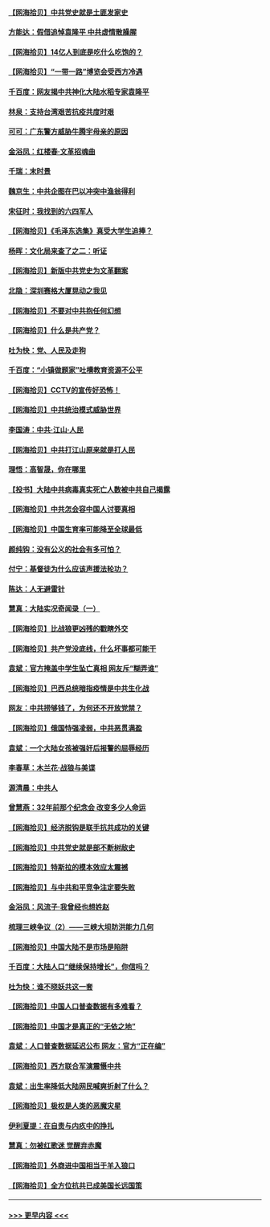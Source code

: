 #### [【网海拾贝】中共党史就是土匪发家史](../pages/nsc993/n12976478.md?t=05270152) 
#### [方能达：假借追悼袁隆平 中共虚情散臊腥](../pages/nsc993/n12976396.md?t=05270152) 
#### [【网海拾贝】14亿人到底是吃什么吃饱的？](../pages/nsc993/n12974125.md?t=05270152) 
#### [【网海拾贝】“一带一路”博览会受西方冷遇](../pages/nsc993/n12971787.md?t=05270152) 
#### [千百度：网友揭中共神化大陆水稻专家袁隆平](../pages/nsc993/n12971733.md?t=05270152) 
#### [林泉：支持台湾艰苦抗疫共度时艰](../pages/nsc993/n12971350.md?t=05270152) 
#### [可可：广东警方威胁牛腾宇母亲的原因](../pages/nsc993/n12971100.md?t=05270152) 
#### [金浴凤：红楼春·文革招魂曲](../pages/nsc993/n12970354.md?t=05270152) 
#### [千瑞：末时景](../pages/nsc993/n12970337.md?t=05270152) 
#### [魏京生：中共企图在巴以冲突中渔翁得利](../pages/nsc993/n12970286.md?t=05270152) 
#### [宋征时：我找到的六四军人](../pages/nsc993/n12970213.md?t=05270152) 
#### [【网海拾贝】《毛泽东选集》真受大学生追捧？](../pages/nsc993/n12968779.md?t=05270152) 
#### [杨晖：文化局来查了之二：听证](../pages/nsc993/n12966528.md?t=05270152) 
#### [【网海拾贝】新版中共党史为文革翻案](../pages/nsc993/n12967526.md?t=05270152) 
#### [北隐：深圳赛格大厦晃动之我见](../pages/nsc993/n12967393.md?t=05270152) 
#### [【网海拾贝】不要对中共抱任何幻想](../pages/nsc993/n12965222.md?t=05270152) 
#### [【网海拾贝】什么是共产党？](../pages/nsc993/n12962781.md?t=05270152) 
#### [吐为快：党、人民及走狗](../pages/nsc993/n12962747.md?t=05270152) 
#### [千百度：“小镇做题家”吐槽教育资源不公平](../pages/nsc993/n12962705.md?t=05270152) 
#### [【网海拾贝】CCTV的宣传好恐怖！](../pages/nsc993/n12959984.md?t=05270152) 
#### [【网海拾贝】中共统治模式威胁世界](../pages/nsc993/n12957622.md?t=05270152) 
#### [李国涛：中共‧江山‧人民](../pages/nsc993/n12957502.md?t=05270152) 
#### [【网海拾贝】中共打江山原来就是打人民](../pages/nsc993/n12954345.md?t=05270152) 
#### [理悟：高智晟，你在哪里](../pages/nsc993/n12953115.md?t=05270152) 
#### [【投书】大陆中共病毒真实死亡人数被中共自己揭露](../pages/nsc993/n12953050.md?t=05270152) 
#### [【网海拾贝】中共怎会容中国人讨要真相](../pages/nsc993/n12952161.md?t=05270152) 
#### [【网海拾贝】中国生育率可能降至全球最低](../pages/nsc993/n12948793.md?t=05270152) 
#### [颜纯钩：没有公义的社会有多可怕？](../pages/nsc993/n12947626.md?t=05270152) 
#### [付宁：基督徒为什么应该声援法轮功？](../pages/nsc993/n12947233.md?t=05270152) 
#### [陈达：人无避雷针](../pages/nsc993/n12947098.md?t=05270152) 
#### [慧真：大陆实况奇闻录（一）](../pages/nsc993/n12945811.md?t=05270152) 
#### [【网海拾贝】比战狼更凶残的戳瞎外交](../pages/nsc993/n12945717.md?t=05270152) 
#### [【网海拾贝】共产党没底线，什么坏事都可能干](../pages/nsc993/n12942090.md?t=05270152) 
#### [袁斌：官方掩盖中学生坠亡真相 网友斥“糊弄谁”](../pages/nsc993/n12942029.md?t=05270152) 
#### [【网海拾贝】巴西总统暗指疫情是中共生化战](../pages/nsc993/n12938999.md?t=05270152) 
#### [网友：中共捞够钱了，为何还不开放党禁？](../pages/nsc993/n12938952.md?t=05270152) 
#### [【网海拾贝】俄国恃强凌弱，中共恶贯满盈](../pages/nsc993/n12936626.md?t=05270152) 
#### [袁斌：一个大陆女孩被强奸后报警的屈辱经历](../pages/nsc993/n12936547.md?t=05270152) 
#### [李春草：木兰花·战狼与美谍](../pages/nsc993/n12935995.md?t=05270152) 
#### [源清晨：中共人](../pages/nsc993/n12935589.md?t=05270152) 
#### [曾慧燕：32年前那个纪念会 改变多少人命运](../pages/nsc993/n12934233.md?t=05270152) 
#### [【网海拾贝】经济脱钩是联手抗共成功的关键](../pages/nsc993/n12934176.md?t=05270152) 
#### [【网海拾贝】中共党史就是部不断树敌史](../pages/nsc993/n12932844.md?t=05270152) 
#### [【网海拾贝】特斯拉的模本效应太震撼](../pages/nsc993/n12925626.md?t=05270152) 
#### [【网海拾贝】与中共和平竞争注定要失败](../pages/nsc993/n12923326.md?t=05270152) 
#### [金浴凤：风流子‧我曾经也想姓赵](../pages/nsc993/n12920911.md?t=05270152) 
#### [梳理三峡争议（2）——三峡大坝防洪能力几何](../pages/nsc993/n12920173.md?t=05270152) 
#### [【网海拾贝】中国大陆不是市场是陷阱](../pages/nsc993/n12920143.md?t=05270152) 
#### [千百度：大陆人口“继续保持增长”，你信吗？](../pages/nsc993/n12918946.md?t=05270152) 
#### [吐为快：谁不晓妖共这一套](../pages/nsc993/n12918941.md?t=05270152) 
#### [【网海拾贝】中国人口普查数据有多难看？](../pages/nsc993/n12917822.md?t=05270152) 
#### [【网海拾贝】中国才是真正的“无依之地”](../pages/nsc993/n12915845.md?t=05270152) 
#### [袁斌：人口普查数据延迟公布 网友：官方“正在编”](../pages/nsc993/n12915748.md?t=05270152) 
#### [【网海拾贝】西方联合军演震慑中共](../pages/nsc993/n12913466.md?t=05270152) 
#### [袁斌：出生率降低大陆网民喊爽折射了什么？](../pages/nsc993/n12913365.md?t=05270152) 
#### [【网海拾贝】极权是人类的恶魔灾星](../pages/nsc993/n12910697.md?t=05270152) 
#### [伊利夏提：在自责与内疚中的挣扎](../pages/nsc993/n12910493.md?t=05270152) 
#### [慧真：勿被红歌迷 觉醒弃赤魔](../pages/nsc993/n12910485.md?t=05270152) 
#### [【网海拾贝】外商进中国相当于羊入狼口](../pages/nsc993/n12908274.md?t=05270152) 
#### [【网海拾贝】全方位抗共已成美国长远国策](../pages/nsc993/n12906878.md?t=05270152) 

----
#### [ >>> 更早内容 <<< ](../indexes/nsc993-earlier.md)
